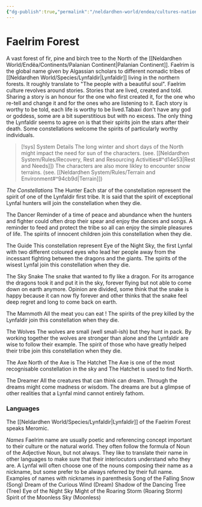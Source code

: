 ```yaml
---
{"dg-publish":true,"permalink":"/neldardhen-world/endea/cultures-nations/places/faelrim-forest/"}
---
```


# Faelrim Forest
A vast forest of fir, pine and birch tree to the North of the [[Neldardhen World/Endëa/Continents/Palanian Continent\|Palanian Continent]].
Faelrim is the global name given by Algassian scholars to different nomadic tribes of [[Neldardhen World/Species/Lynfaldir\|Lynfaldir]] living in the northern forests. It roughly translate to "The people with a beautiful soul". Faelrim culture revolves around stories.
Stories that are lived, created and told. Sharing a story is an honour for the one who first created it, for the one who re-tell and change it and for the ones who are listening to it.
Each story is worthy to be told, each life is worthy to be lived.Tabaxi don't have any god or goddess, some are a bit superstitious but with no excess.
The only thing the Lynfaldir seems to agree on is that their spirits join the stars after their death. Some constellations welcome the spirits of particularly worthy individuals.

>[!sys] System Details
> The long winter and short days of the North might impact the need for sun of the characters. (see. [[Neldardhen System/Rules/Recovery, Rest and Resourcing Activities#^d14e53\|Rest and Needs]])
> The characters are also more likley to encounter snow terrains. (see. [[Neldardhen System/Rules/Terrain and Environment#^94cb9d\|Terrain]])


*The Constellations*
The Hunter
Each star of the constellation represent the spirit of one of the Lynfaldir first tribe. It is said that the spirit of exceptional Lynfal hunters will join the constellation when they die.

The Dancer
Reminder of a time of peace and abundance when the hunters and fighter could often drop their spear and enjoy the dances and songs.
A reminder to feed and protect the tribe so all can enjoy the simple pleasures of life. The spirits of innocent children join this constellation when they die.

The Guide
This constellation represent Eye of the Night Sky, the first Lynfal with two different coloured eyes who lead her people away from the incessant fighting between the dragons and the giants.
The spirits of the wisest Lynfal join this constellation when they die.

The Sky Snake
The snake that wanted to fly like a dragon. For its arrogance the dragons took it and put it in the sky, forever flying but not able to come down on earth anymore.
Opinion are divided, some think that the snake is happy because it can now fly forever and other thinks that the snake feel deep regret and long to come back on earth.

The Mammoth
All the meat you can eat ! The spirits of the prey killed by the Lynfaldir join this constellation when they die.

The Wolves
The wolves are small (well small-ish) but they hunt in pack. By working together the wolves are stronger than alone and the Lynfaldir are wise to follow their example.
The spirit of those who have greatly helped their tribe join this constellation when they die.

The Axe North of the Axe is The Hatchet
The Axe is one of the most recognisable constellation in the sky and The Hatchet is used to find North.

The Dreamer
All the creatures that can think can dream. Through the dreams might come madness or wisdom. The dreams are but a glimpse of other realities that a Lynfal mind cannot entirely fathom.

### Languages
The [[Neldardhen World/Species/Lynfaldir\|Lynfaldir]] of the Faelrim Forest speaks Meromic.

*Names*
Faelrim name are usually poetic and referencing concept important to their culture or the natural world. They often follow the formula of Noun of the Adjective Noun, but not always. They like to translate their name in other languages to make sure that their interlocutors understand who they are.
A Lynfal will often choose one of the nouns composing their name as a nickname, but some prefer to be always referred by their full name.
Examples of names with nicknames in parenthesis
    Song of the Falling Snow (Song)
    Dream of the Curious Wind (Dream)
    Shadow of the Dancing Tree (Tree)
    Eye of the Night Sky
    Might of the Roaring Storm (Roaring Storm)
    Spirit of the Moonless Sky (Moonless)


